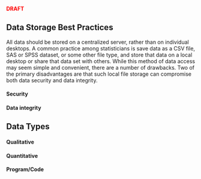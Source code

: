 <strong style="color:red;"> DRAFT </strong>

## Data Storage Best Practices

All data should be stored on a centralized server, rather than on
individual desktops. A common practice among statisticians is save data
as a CSV file, SAS or SPSS dataset, or some other file type, and store
that data on a local desktop or share that data set with others. While
this method of data access may seem simple and convenient, there are a
number of drawbacks. Two of the primary disadvantages are that such
local file storage can compromise both data security and data integrity.

#### Security

#### Data integrity

## Data Types

#### Qualitative

#### Quantitative

#### Program/Code

